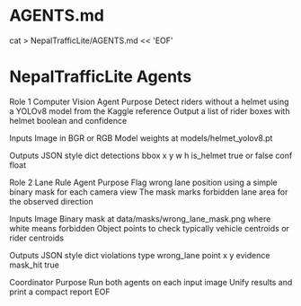 # AGENTS.md
cat > NepalTrafficLite/AGENTS.md << 'EOF'
# NepalTrafficLite Agents

Role 1 Computer Vision Agent
Purpose
Detect riders without a helmet using a YOLOv8 model from the Kaggle reference
Output a list of rider boxes with helmet boolean and confidence

Inputs
Image in BGR or RGB
Model weights at models/helmet_yolov8.pt

Outputs
JSON style dict
  detections
    bbox x y w h
    is_helmet true or false
    conf float

Role 2 Lane Rule Agent
Purpose
Flag wrong lane position using a simple binary mask for each camera view
The mask marks forbidden lane area for the observed direction

Inputs
Image
Binary mask at data/masks/wrong_lane_mask.png where white means forbidden
Object points to check typically vehicle centroids or rider centroids

Outputs
JSON style dict
  violations
    type wrong_lane
    point x y
    evidence mask_hit true

Coordinator
Purpose
Run both agents on each input image
Unify results and print a compact report
EOF
